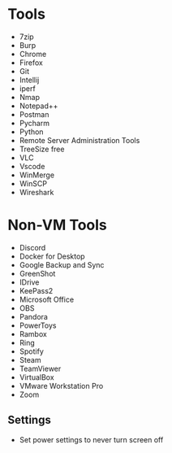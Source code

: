 # Tools
- 7zip
- Burp
- Chrome
- Firefox
- Git
- Intellij
- iperf
- Nmap
- Notepad++
- Postman
- Pycharm
- Python
- Remote Server Administration Tools
- TreeSize free
- VLC
- Vscode
- WinMerge
- WinSCP
- Wireshark


# Non-VM Tools
- Discord
- Docker for Desktop
- Google Backup and Sync
- GreenShot
- IDrive
- KeePass2
- Microsoft Office
- OBS
- Pandora
- PowerToys
- Rambox
- Ring
- Spotify
- Steam
- TeamViewer
- VirtualBox
- VMware Workstation Pro
- Zoom

## Settings
- Set power settings to never turn screen off
